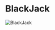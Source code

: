# BlackJack
 
![BlackJack](https://github.com/user-attachments/assets/87d04a4c-9a6e-4152-9b2e-0c2df72001b1)
